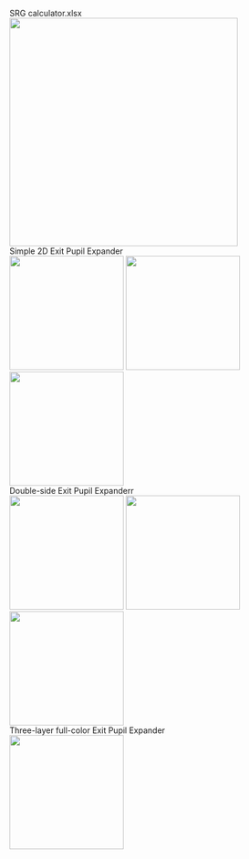 SRG calculator.xlsx<br>
<img src="https://github.com/user-attachments/assets/f29cccda-0616-42a5-b6a5-ddf3ebb4868f" height="400"><br>
Simple 2D Exit Pupil Expander<br>
<img src="https://github.com/user-attachments/assets/2fe0b48e-e7de-4d50-80fa-1633e9b4dd7c" height="200">
<img src="https://github.com/user-attachments/assets/2fabe605-2bc5-4f3e-b19e-8f9426a37ce2" height="200">
<img src="https://github.com/user-attachments/assets/a4ba8e4f-0c68-48c9-be27-e6ea79ac2377" height="200"><br>
Double-side Exit Pupil Expanderr<br>
<img src="https://github.com/user-attachments/assets/182483bc-569d-4803-b26d-deeadfd62212" height="200">
<img src="https://github.com/user-attachments/assets/2c143bbf-6ce3-4057-a95c-bb6330b9ef34" height="200">
<img src="https://github.com/user-attachments/assets/ad7a4405-a5c5-478c-80f9-5439e07f2a82" height="200"><br>
Three-layer full-color Exit Pupil Expander<br>
<img src="https://github.com/user-attachments/assets/ba183772-8b33-4e5c-8f49-f22352ba84de" height="200">

